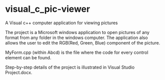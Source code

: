 # visual_c_pic-viewer
A Visual c++ computer application for viewing pictures

The project is a Microsoft windows application to open pictures of any format from any folder in the windows computer. The application also allows the user to edit the RGB(Red, Green, Blue) component of the picture.

MyForm.cpp (within Abcd) is the file where the code for every control element can be found.

Step-by-step details of the project is illustrated in Visual Studio Project.docx.

